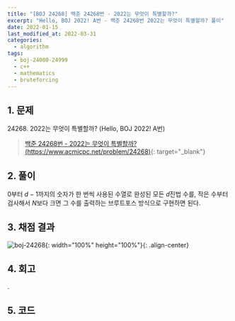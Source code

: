 ```yaml
---
title: "[BOJ 24268] 백준 24268번 - 2022는 무엇이 특별할까?"
excerpt: "Hello, BOJ 2022! A번 - 백준 24268번 2022는 무엇이 특별할까? 풀이"
date: 2022-01-15
last_modified_at: 2022-03-31
categories:
  - algorithm
tags:
  - boj-24000-24999
  - c++
  - mathematics
  - bruteforcing
---
```


## 1. 문제
$24268$. 2022는 무엇이 특별할까? (Hello, BOJ 2022! A번)

> [백준 24268번 - 2022는 무엇이 특별할까? (https://www.acmicpc.net/problem/24268)](https://www.acmicpc.net/problem/24268){: target="_blank"}

## 2. 풀이

$0$부터 $d-1$까지의 숫자가 한 번씩 사용된 수열로 완성된 모든 $d$진법 수를, 작은 수부터 검사해서 $N$보다 크면 그 수를 출력하는 브루트포스 방식으로 구현하면 된다.

## 3. 채점 결과

![boj-24268](https://user-images.githubusercontent.com/30232837/161062915-fd406094-bbd8-417d-9d11-c54d3695162b.png "boj-24268"){: width="100%" height="100%"}{: .align-center}

## 4. 회고

.

## 5. 코드

<script src="https://gist.github.com/BurningFalls/08721c6a3c670543fcb520fb38288580.js"></script>
